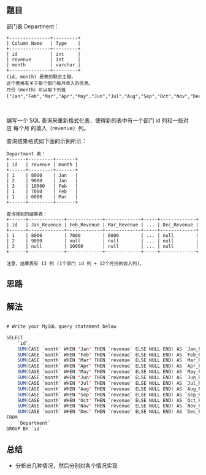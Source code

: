 

## 题目

部门表 Department：

    +---------------+---------+
    | Column Name   | Type    |
    +---------------+---------+
    | id            | int     |
    | revenue       | int     |
    | month         | varchar |
    +---------------+---------+
    (id, month) 是表的联合主键。
    这个表格有关于每个部门每月收入的信息。
    月份（month）可以取下列值 ["Jan","Feb","Mar","Apr","May","Jun","Jul","Aug","Sep","Oct","Nov","Dec"]。
 

编写一个 SQL 查询来重新格式化表，使得新的表中有一个部门 id 列和一些对应 每个月 的收入（revenue）列。

查询结果格式如下面的示例所示：

    Department 表：
    +------+---------+-------+
    | id   | revenue | month |
    +------+---------+-------+
    | 1    | 8000    | Jan   |
    | 2    | 9000    | Jan   |
    | 3    | 10000   | Feb   |
    | 1    | 7000    | Feb   |
    | 1    | 6000    | Mar   |
    +------+---------+-------+
    
    查询得到的结果表：
    +------+-------------+-------------+-------------+-----+-------------+
    | id   | Jan_Revenue | Feb_Revenue | Mar_Revenue | ... | Dec_Revenue |
    +------+-------------+-------------+-------------+-----+-------------+
    | 1    | 8000        | 7000        | 6000        | ... | null        |
    | 2    | 9000        | null        | null        | ... | null        |
    | 3    | null        | 10000       | null        | ... | null        |
    +------+-------------+-------------+-------------+-----+-------------+
    
    注意，结果表有 13 列 (1个部门 id 列 + 12个月份的收入列)。


## 思路



## 解法
```java

# Write your MySQL query statement below

SELECT
    `id`,
    SUM(CASE `month` WHEN 'Jan' THEN `revenue` ELSE NULL END) AS `Jan_Revenue`,
    SUM(CASE `month` WHEN 'Feb' THEN `revenue` ELSE NULL END) AS `Feb_Revenue`,
    SUM(CASE `month` WHEN 'Mar' THEN `revenue` ELSE NULL END) AS `Mar_Revenue`,
    SUM(CASE `month` WHEN 'Apr' THEN `revenue` ELSE NULL END) AS `Apr_Revenue`,
    SUM(CASE `month` WHEN 'May' THEN `revenue` ELSE NULL END) AS `May_Revenue`,
    SUM(CASE `month` WHEN 'Jun' THEN `revenue` ELSE NULL END) AS `Jun_Revenue`,
    SUM(CASE `month` WHEN 'Jul' THEN `revenue` ELSE NULL END) AS `Jul_Revenue`,
    SUM(CASE `month` WHEN 'Aug' THEN `revenue` ELSE NULL END) AS `Aug_Revenue`,
    SUM(CASE `month` WHEN 'Sep' THEN `revenue` ELSE NULL END) AS `Sep_Revenue`,
    SUM(CASE `month` WHEN 'Oct' THEN `revenue` ELSE NULL END) AS `Oct_Revenue`,
    SUM(CASE `month` WHEN 'Nov' THEN `revenue` ELSE NULL END) AS `Nov_Revenue`,
    SUM(CASE `month` WHEN 'Dec' THEN `revenue` ELSE NULL END) AS `Dec_Revenue`
FROM
    `Department`
GROUP BY `id`
```

## 总结

- 分析出几种情况，然后分别对各个情况实现 
